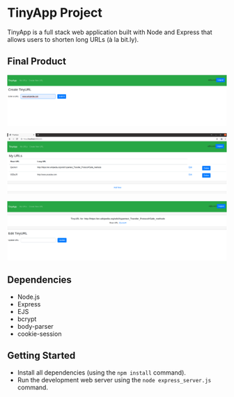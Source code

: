 # TinyApp Project

TinyApp is a full stack web application built with Node and Express that allows users to shorten long URLs (à la bit.ly).

## Final Product

!["screenshot for creating new url"](https://github.com/bhalemegha/tinyapp/blob/170c6db6e9d7e161f1ddbb963008c3e1d006588b/docs/create-new%20-tiny-url.png)

!["screenshot to display all urls"](https://github.com/bhalemegha/tinyapp/blob/170c6db6e9d7e161f1ddbb963008c3e1d006588b/docs/urls-page.png)

!["screenshot to edit a url"](https://github.com/bhalemegha/tinyapp/blob/170c6db6e9d7e161f1ddbb963008c3e1d006588b/docs/show-edit%20url.png)

## Dependencies

- Node.js
- Express
- EJS
- bcrypt
- body-parser
- cookie-session

## Getting Started

- Install all dependencies (using the `npm install` command).
- Run the development web server using the `node express_server.js` command.